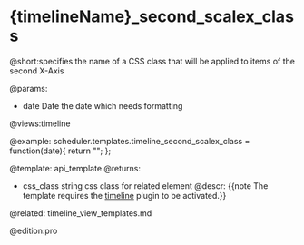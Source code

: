 {timelineName}_second_scalex_class
=============

@short:specifies the name of a CSS class that will be applied to items of the second X-Axis
	

@params:
- date	Date 	the date which needs formatting

@views:timeline

@example:
scheduler.templates.timeline_second_scalex_class = function(date){
	return "";
};

@template:	api_template
@returns:
- css_class    string     css class for related element
@descr:
{{note The template requires the [timeline](extensions_list.md#timeline) plugin to be activated.}}

@related:
	timeline_view_templates.md

@edition:pro